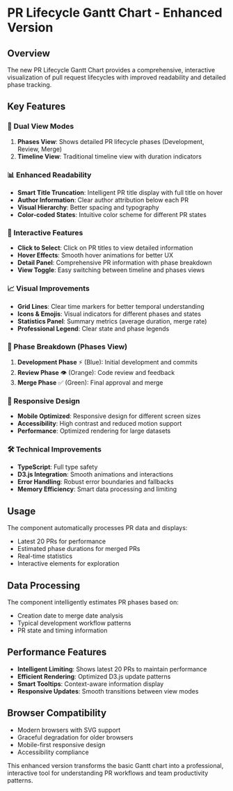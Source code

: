 # PR Lifecycle Gantt Chart - Enhanced Version

## Overview
The new PR Lifecycle Gantt Chart provides a comprehensive, interactive visualization of pull request lifecycles with improved readability and detailed phase tracking.

## Key Features

### 🔄 Dual View Modes
1. **Phases View**: Shows detailed PR lifecycle phases (Development, Review, Merge)
2. **Timeline View**: Traditional timeline view with duration indicators

### 📊 Enhanced Readability
- **Smart Title Truncation**: Intelligent PR title display with full title on hover
- **Author Information**: Clear author attribution below each PR
- **Visual Hierarchy**: Better spacing and typography
- **Color-coded States**: Intuitive color scheme for different PR states

### 🎯 Interactive Features
- **Click to Select**: Click on PR titles to view detailed information
- **Hover Effects**: Smooth hover animations for better UX
- **Detail Panel**: Comprehensive PR information with phase breakdown
- **View Toggle**: Easy switching between timeline and phases views

### 📈 Visual Improvements
- **Grid Lines**: Clear time markers for better temporal understanding
- **Icons & Emojis**: Visual indicators for different phases and states
- **Statistics Panel**: Summary metrics (average duration, merge rate)
- **Professional Legend**: Clear state and phase legends

### 🎨 Phase Breakdown (Phases View)
1. **Development Phase** ⚡ (Blue): Initial development and commits
2. **Review Phase** 👁️ (Orange): Code review and feedback
3. **Merge Phase** ✅ (Green): Final approval and merge

### 📱 Responsive Design
- **Mobile Optimized**: Responsive design for different screen sizes
- **Accessibility**: High contrast and reduced motion support
- **Performance**: Optimized rendering for large datasets

### 🛠 Technical Improvements
- **TypeScript**: Full type safety
- **D3.js Integration**: Smooth animations and interactions
- **Error Handling**: Robust error boundaries and fallbacks
- **Memory Efficiency**: Smart data processing and limiting

## Usage

The component automatically processes PR data and displays:
- Latest 20 PRs for performance
- Estimated phase durations for merged PRs
- Real-time statistics
- Interactive elements for exploration

## Data Processing

The component intelligently estimates PR phases based on:
- Creation date to merge date analysis
- Typical development workflow patterns
- PR state and timing information

## Performance Features

- **Intelligent Limiting**: Shows latest 20 PRs to maintain performance
- **Efficient Rendering**: Optimized D3.js update patterns
- **Smart Tooltips**: Context-aware information display
- **Responsive Updates**: Smooth transitions between view modes

## Browser Compatibility

- Modern browsers with SVG support
- Graceful degradation for older browsers
- Mobile-first responsive design
- Accessibility compliance

This enhanced version transforms the basic Gantt chart into a professional, interactive tool for understanding PR workflows and team productivity patterns.
